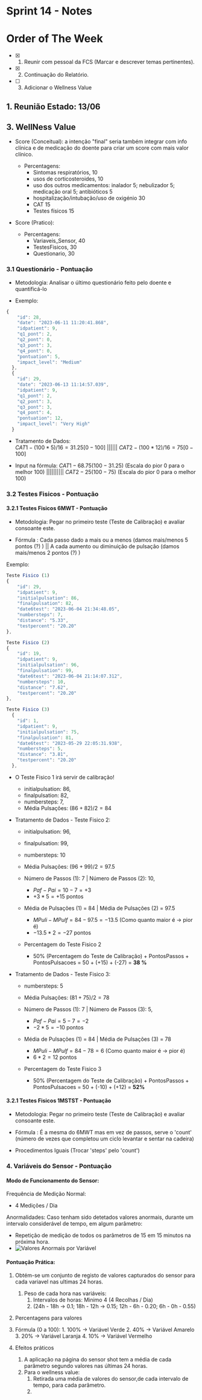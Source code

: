 # Sprint 14 - Notes 

# Order of The Week

- [x]  1. Reunir com pessoal da FCS (Marcar e descrever temas pertinentes).

- [x]  2. Continuação do Relatório.

- [ ]  3. Adicionar o Wellness Value 

## 1. Reunião Estado: 13/06

## 3. WellNess Value

- Score (Conceitual): a intenção "final" seria também integrar com info clínica e de medicação do doente    para criar um score com mais valor clínico.
  - Percentagens:
    - Sintomas respiratórios, 10
    - usos de corticosteroides, 10
    - uso dos outros medicamentos: inalador 5; nebulizador 5; medicação oral 5; antibióticos 5
    - hospitalização/intubação/uso de oxigénio 30
    - CAT 15
    - Testes físicos 15

- Score (Pratico): 
  - Percentagens:
    - Variaveis_Sensor, 40
    - TestesFisicos, 30
    - Questionario, 30


### 3.1 Questionário - Pontuação

- Metodologia: Analisar o último questionário feito pelo doente e quantificá-lo

- Exemplo:  
```javascript                      
{
    "id": 28,
    "date": "2023-06-11 11:20:41.868",
    "idpatient": 9,
    "q1_pont": 2,
    "q2_pont": 0,
    "q3_pont": 3,
    "q4_pont": 0,
    "pontuation": 5,
    "impact_level": "Medium"
  },
  {
    "id": 29,
    "date": "2023-06-13 11:14:57.039",
    "idpatient": 9,
    "q1_pont": 2,
    "q2_pont": 3,
    "q3_pont": 3,
    "q4_pont": 4,
    "pontuation": 12,
    "impact_level": "Very High"
  }
```

- Tratamento de Dados:   
 $CAT1 - (100 * 5) / 16 =  31.25   [0-100]$  ||||||
 $CAT2 - (100 * 12) / 16 =  75 [0-100]$

- Input na fórmula: 
  $CAT1 - 68.75 (100 - 31.25)$ (Escala do pior 0 para o melhor 100) ||||||||||
  $CAT2 - 25 (100 - 75)$ (Escala do pior 0 para o melhor 100)

### 3.2 Testes Fisicos - Pontuação

#### 3.2.1 Testes Fisicos 6MWT - Pontuação
- Metodologia: Pegar no primeiro teste (Teste de Calibração) e avaliar consoante este.

- Fórmula : Cada passo dado a mais ou a menos (damos mais/menos 5 pontos (?) ) || A cada aumento ou diminuição de pulsação  (damos mais/menos 2 pontos (?) )

Exemplo:     

```javascript
Teste Fisico (1)     
{                    
    "id": 29,              
    "idpatient": 9,
    "initialpulsation": 86,
    "finalpulsation": 82,
    "date6test": "2023-06-04 21:34:48.05",
    "numbersteps": 7,
    "distance": "5.33",
    "testpercent": "20.20"
},

Teste Fisico (2) 
{
    "id": 19,
    "idpatient": 9,
    "initialpulsation": 96,
    "finalpulsation": 99,
    "date6test": "2023-06-04 21:14:07.312",
    "numbersteps": 10,
    "distance": "7.62",
    "testpercent": "20.20"
},

Teste Fisico (3) 
  {
    "id": 1,
    "idpatient": 9,
    "initialpulsation": 75,
    "finalpulsation": 81,
    "date6test": "2023-05-29 22:05:31.938",
    "numbersteps": 5,
    "distance": "3.81",
    "testpercent": "20.20"
  },
```

- O Teste Fisico 1 irá servir de calibração!
   - initialpulsation: 86,
   - finalpulsation: 82,
   - numbersteps: 7,
   - Média Pulsações: $(86 + 82) / 2 = 84$

- Tratamento de Dados - Teste Fisico 2: 
  - initialpulsation: 96, 
  - finalpulsation: 99, 
  - numbersteps: 10
  - Média Pulsações: $(96 + 99) / 2 = 97.5$

  - Número de Passos (1): 7 | Número de Passos (2): 10,
    - $Paf - Pai = 10 - 7 = +3$ 
    - $+3 * 5 = +15$ pontos

  - Média de Pulsações (1) = 84 | Média de Pulsações (2) = 97.5
    - $MPuli - MPulf = 84 - 97.5 = -13.5$ (Como quanto maior é -> pior é) 
    - $-13.5 * 2 = -27$ pontos

  - Percentagem do Teste Fisico 2
    - 50% (Percentagem do Teste de Calibração) + PontosPassos + PontosPulsacoes = 50 + (+15) + (-27) = **38 %**

- Tratamento de Dados - Teste Fisico 3: 
  - numbersteps: 5
  - Média Pulsações: $(81 + 75) / 2 = 78$


  - Número de Passos (1): 7 | Número de Passos (3): 5,
    - $Paf - Pai = 5 - 7 = -2$ 
    - $-2 * 5 = -10$ pontos

  - Média de Pulsações (1) = 84 | Média de Pulsações (3) = 78
    - $MPuli - MPulf = 84 - 78 = 6$ (Como quanto maior é -> pior é) 
    - $6 * 2 = 12$ pontos

  - Percentagem do Teste Fisico 3
    - 50% (Percentagem do Teste de Calibração) + PontosPassos + PontosPulsacoes = 50 + (-10) + (+12) = **52%** 

#### 3.2.1 Testes Fisicos 1MSTST - Pontuação
- Metodologia: Pegar no primeiro teste (Teste de Calibração) e avaliar consoante este.

- Fórmula : É a mesma do 6MWT mas em vez de passos, serve o 'count' (número de vezes que completou um ciclo levantar e sentar na cadeira)

- Procedimentos Iguais (Trocar 'steps' pelo 'count')


### 4. Variáveis do Sensor - Pontuação

#### Modo de Funcionamento do Sensor:

Frequência de Medição Normal: 
- 4 Medições / Dia

Anormalidades: Caso tenham sido detetados valores anormais, durante um intervalo considerável de tempo, em algum parâmetro:
- Repetição de medição de todos os parâmetros de 15 em 15 minutos na próxima hora.
- ![Valores Anormais por Variável](vv_valores.png)

#### Pontuação Prática:

1. Obtém-se um conjunto de registo de valores capturados do sensor para cada variavel nas ultimas 24 horas.
   1. Peso de cada hora nas variáveis:
      1. Intervalos de horas: Minimo 4 (4 Recolhas / Dia) 
      2. (24h - 18h -> 0.1; 18h - 12h -> 0.15; 12h - 6h - 0.20; 6h - 0h - 0.55)
   

2. Percentagens para valores
  1. Fórmula (0 a 100):
    1. 100% -> Variável Verde
    2. 40% ->  Variável Amarelo
    3. 20% -> Variável Laranja
    4. 10% -> Variável Vermelho

3. Efeitos práticos
   1. A aplicação na página do sensor shot tem a média de cada parâmetro segundo valores nas últimas 24 horas.
   2. Para o wellness value:
      1. Retirada uma média de valores do sensor,de cada intervalo de tempo, para cada parâmetro.
      2. 

   